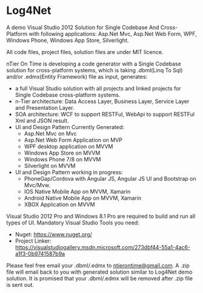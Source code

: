 # Log4Net
A demo Visual Studio 2012 Solution for Single Codebase And Cross-Platform with following applications: Asp.Net Mvc, Asp.Net Web Form, WPF, Windows Phone, Windows App Store, Silverlight.

All code files, project files, solution files are under MIT licence.


nTier On Time is developing a code generator with a Single Codebase solution  for cross-platform systems, which is taking .dbml(Linq To Sql) and/or .edmx(Entity Framework) file as input, generates:

* a full Visual Studio solution with all projects and linked projects for Single Codebase cross-platform systems.
* n-Tier architecture: Data Access Layer, Business Layer, Service Layer and Presentation Layer.
* SOA architecture: WCF to support RESTFul, WebApi to support RESTFul Xml and JSON result.
* UI and Design Pattern Currently Generated:
  - Asp.Net Mvc on Mvc
  - Asp.Net Web Form Application on MVP
  - WPF desktop application on MVVM
  - Windows App Store on MVVM
  - Windows Phone 7/8 on MVVM
  - Silverlight on MVVM
* UI and Design Pattern working in progress:
  - PhoneGap/Cordova with Angular JS, Angular JS UI and Bootstrap on Mvc/Mvw.
  - IOS Native Mobile App on MVVM, Xamarin
  - Android Native Mobile App on MVVM, Xamarin
  - XBOX Application on MVVM

Visual Studio 2012 Pro and Windows 8.1 Pro are required to build and run all types of UI.
Mandatory Visual Studio Tools you need:
* Nuget: https://www.nuget.org/
* Project Linker: https://visualstudiogallery.msdn.microsoft.com/273dbf44-55a1-4ac6-a1f3-0b9741587b9a

Please feel free email your .dbml/.edmx to ntierontime@gmail.com. A .zip file will email back to you with generated solution similar to Log4Net demo solution. It is promised that your .dbml/.edmx will be removed after .zip file is sent out. 
 
